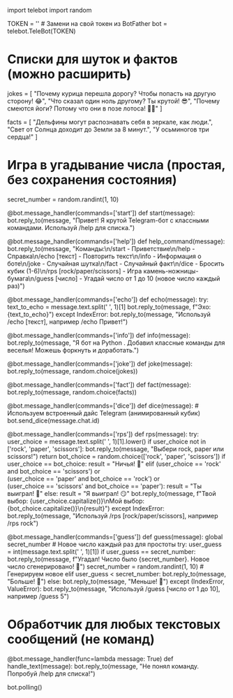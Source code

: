 import telebot
import random

TOKEN = ''  # Замени на свой токен из BotFather
bot = telebot.TeleBot(TOKEN)

# Списки для шуток и фактов (можно расширить)
jokes = [
    "Почему курица перешла дорогу? Чтобы попасть на другую сторону! 😂",
    "Что сказал один ноль другому? Ты крутой! 😎",
    "Почему смеются йоги? Потому что они в позе лотоса! 🧘‍♂️"
]

facts = [
    "Дельфины могут распознавать себя в зеркале, как люди.",
    "Свет от Солнца доходит до Земли за 8 минут.",
    "У осьминогов три сердца!"
]

# Игра в угадывание числа (простая, без сохранения состояния)
secret_number = random.randint(1, 10)

@bot.message_handler(commands=['start'])
def start(message):
    bot.reply_to(message, "Привет! Я крутой Telegram-бот с классными командами. Используй /help для списка.")

@bot.message_handler(commands=['help'])
def help_command(message):
    bot.reply_to(message, "Команды:\n/start - Приветствие\n/help - Справка\n/echo [текст] - Повторить текст\n/info - Информация о боте\n/joke - Случайная шутка\n/fact - Случайный факт\n/dice - Бросить кубик (1-6)\n/rps [rock/paper/scissors] - Игра камень-ножницы-бумага\n/guess [число] - Угадай число от 1 до 10 (новое число каждый раз)")

@bot.message_handler(commands=['echo'])
def echo(message):
    try:
        text_to_echo = message.text.split(' ', 1)[1]
        bot.reply_to(message, f"Эхо: {text_to_echo}")
    except IndexError:
        bot.reply_to(message, "Используй /echo [текст], например /echo Привет!")

@bot.message_handler(commands=['info'])
def info(message):
    bot.reply_to(message, "Я бот на Python . Добавил классные команды для веселья! Можешь форкнуть и доработать.")

@bot.message_handler(commands=['joke'])
def joke(message):
    bot.reply_to(message, random.choice(jokes))

@bot.message_handler(commands=['fact'])
def fact(message):
    bot.reply_to(message, random.choice(facts))

@bot.message_handler(commands=['dice'])
def dice(message):
    # Используем встроенный дайс Telegram (анимированный кубик)
    bot.send_dice(message.chat.id)

@bot.message_handler(commands=['rps'])
def rps(message):
    try:
        user_choice = message.text.split(' ', 1)[1].lower()
        if user_choice not in ['rock', 'paper', 'scissors']:
            bot.reply_to(message, "Выбери rock, paper или scissors!")
            return
        bot_choice = random.choice(['rock', 'paper', 'scissors'])
        if user_choice == bot_choice:
            result = "Ничья! 🤝"
        elif (user_choice == 'rock' and bot_choice == 'scissors') or \
             (user_choice == 'paper' and bot_choice == 'rock') or \
             (user_choice == 'scissors' and bot_choice == 'paper'):
            result = "Ты выиграл! 🎉"
        else:
            result = "Я выиграл! 😏"
        bot.reply_to(message, f"Твой выбор: {user_choice.capitalize()}\nМой выбор: {bot_choice.capitalize()}\n{result}")
    except IndexError:
        bot.reply_to(message, "Используй /rps [rock/paper/scissors], например /rps rock")

@bot.message_handler(commands=['guess'])
def guess(message):
    global secret_number  # Новое число каждый раз для простоты
    try:
        user_guess = int(message.text.split(' ', 1)[1])
        if user_guess == secret_number:
            bot.reply_to(message, f"Угадал! Число было {secret_number}. Новое число сгенерировано! 🎯")
            secret_number = random.randint(1, 10)  # Генерируем новое
        elif user_guess < secret_number:
            bot.reply_to(message, "Больше! 🔼")
        else:
            bot.reply_to(message, "Меньше! 🔽")
    except (IndexError, ValueError):
        bot.reply_to(message, "Используй /guess [число от 1 до 10], например /guess 5")

# Обработчик для любых текстовых сообщений (не команд)
@bot.message_handler(func=lambda message: True)
def handle_text(message):
    bot.reply_to(message, "Не понял команду. Попробуй /help для списка!")

bot.polling()

